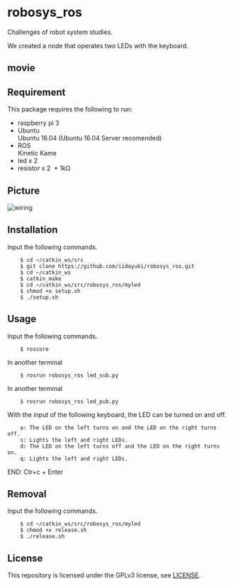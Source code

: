 # robosys_ros
Challenges of robot system studies.

We created a node that operates two LEDs with the keyboard.

## movie

## Requirement
This package requires the following to run:
* raspberry pi 3
* Ubuntu  
    Ubuntu 16.04 (Ubuntu 16.04 Server recomended)  
* ROS  
    Kinetic Kame
* led x 2
* resistor x 2
  * 1kΩ

## Picture

![wiring](https://github.com/iidayuki/robosys_ros/blob/master/IMG_9862.jpg)


## Installation
Input the following commands.

        $ cd ~/catkin_ws/src
        $ git clone https://github.com/iidayuki/robosys_ros.git
        $ cd ~/catkin_ws
        $ catkin_make
        $ cd ~/catkin_ws/src/robosys_ros/myled
        $ chmod +x setup.sh
        $ ./setup.sh
        
## Usage
Input the following commands.

        $ roscore
    
In another terminal

        $ rosrun robosys_ros led_sub.py

In another terminal

        $ rosrun robosys_ros led_pub.py
        
With the input of the following keyboard, the LED can be turned on and off.

        a: The LED on the left turns on and the LED on the right turns off.
        s: Lights the left and right LEDs.
        d: The LED on the left turns off and the LED on the right turns on.
        q: Lights the left and right LEDs.
        
END: Ctr+c + Enter 
        
## Removal
Input the following commands.

        $ cd ~/catkin_ws/src/robosys_ros/myled
        $ chmod +x release.sh
        $ ./release.sh
        
## License
This repository is licensed under the GPLv3 license, see [LICENSE](https://github.com/iidayuki/robosys_ros/blob/master/LICENSE).


        
        
        
